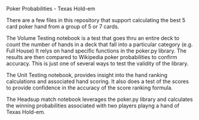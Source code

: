 Poker Probabilities - Texas Hold-em 

There are a few files in this repository that support calculating the best 5 card poker hand from a group of 5 or 7 cards.

The Volume Testing notebook is a test that goes thru an entire deck to count the number of hands in a deck that fall into a particular category (e.g. Full House)
It relys on hand specific functions in the poker.py library.   The results are then compared to Wikipedia poker probabilities to confirm accuracy.  This is just one of several ways to test the validity of the library.

The Unit Testing notebook, provides insight into the hand ranking calculations and associated hand scoring.  It also does a test of the scores to provide confidence in the accuracy of the score ranking formula.

The Headsup match notebook leverages the poker.py library and calculates the winning probabilities associated with two players playng a hand of Texas Hold-em.

